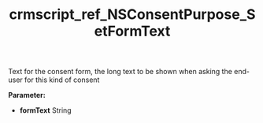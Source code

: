 ﻿---
title: crmscript_ref_NSConsentPurpose_SetFormText
description: NSConsentPurpose.SetFormText(String formText)
intellisense: NSConsentPurpose.SetFormText
keywords: NSConsentPurpose, GetFormText
so.topic: reference
---

Text for the consent form, the long text to be shown when asking the end-user for this kind of consent

**Parameter:** 
 - **formText** String

